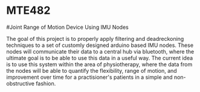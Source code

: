 # MTE482
#Joint Range of Motion Device Using IMU Nodes

The goal of this project is to properly apply filtering and deadreckoning techniques to a set of customly designed arduino based IMU nodes. These nodes will communicate their data to a central hub via bluetooth, where the ultimate goal is to be able to use this data in a useful way. The current idea is to use this system within the area of physiotherapy, where the data from the nodes will be able to quantify the flexibility, range of motion, and improvement over time for a practisioner's patients in a simple and non-obstructive fashion.


